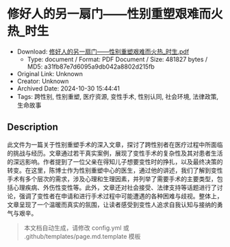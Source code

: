 # 修好人的另一扇门——性别重塑艰难而火热_时生

- Download: [修好人的另一扇门——性别重塑艰难而火热_时生.pdf](修好人的另一扇门——性别重塑艰难而火热_时生.pdf)
    - Type: document / Format: PDF Document / Size: 481827 bytes / MD5: a31fb87e7d6095a9db042a8802d215fb
- Original Link: Unknown
- Creator: Unknown
- Archived Date: 2024-10-30 15:44:41
- Tags: 跨性别, 性别重塑, 医疗资源, 变性手术, 性别认同, 社会环境, 法律政策, 生命故事

## Description

此文件为一篇关于性别重塑手术的深入文章，探讨了跨性别者在医疗过程中所面临的挑战与经历。文章通过若干真实案例，展现了变性手术的复杂性及其对患者生活的深远影响。作者提到了一位父亲在得知儿子想要变性时的挣扎，以及最终决策的转变。在这里，陈博士作为性别重塑中心的医生，通过他的讲述，我们了解到变性手术有多个层次的需求，涉及心理和生理因素，并列举了需要手术的主要类型，包括心理疾病、外伤性变性等。此外，文章还对社会接受、法律支持等话题进行了讨论，强调了变性者在申请和进行手术过程中可能遭遇的各种困难与歧视。整体上，文章呈现了一个温暖而真实的氛围，让读者感受到变性人追求自我认知与接纳的勇气与艰辛。

> 本文档自动生成，请修改 config.yml 或 .github/templates/page.md.template 模板
